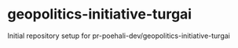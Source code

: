 # geopolitics-initiative-turgai

Initial repository setup for pr-poehali-dev/geopolitics-initiative-turgai